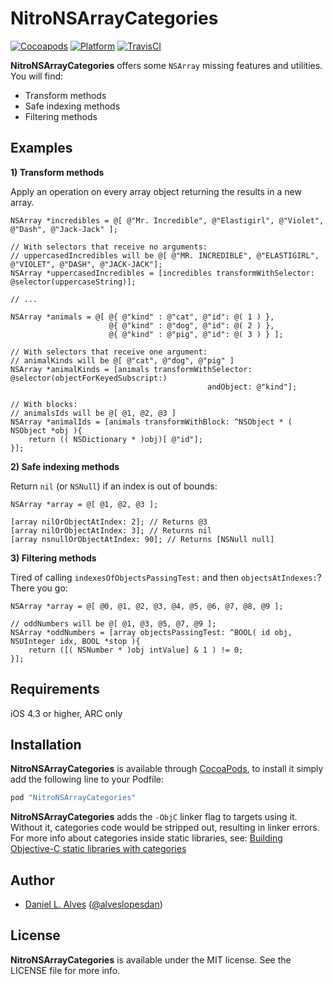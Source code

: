NitroNSArrayCategories
======================

[![Cocoapods](https://cocoapod-badges.herokuapp.com/v/NitroNSArrayCategories/badge.png)](http://cocoapods.org/?q=NitroNSArrayCategories)
[![Platform](http://cocoapod-badges.herokuapp.com/p/NitroNSArrayCategories/badge.png)](http://cocoadocs.org/docsets/NitroNSArrayCategories)
[![TravisCI](https://travis-ci.org/danielalves/NitroNSArrayCategories.svg?branch=master)](https://travis-ci.org/danielalves/NitroNSArrayCategories)

**NitroNSArrayCategories** offers some `NSArray` missing features and utilities. You will find:
- Transform methods
- Safe indexing methods
- Filtering methods

Examples
--------

**1) Transform methods**

Apply an operation on every array object returning the results in a new array.

```objc
NSArray *incredibles = @[ @"Mr. Incredible", @"Elastigirl", @"Violet", @"Dash", @"Jack-Jack" ];

// With selectors that receive no arguments:
// uppercasedIncredibles will be @[ @"MR. INCREDIBLE", @"ELASTIGIRL", @"VIOLET", @"DASH", @"JACK-JACK"];
NSArray *uppercasedIncredibles = [incredibles transformWithSelector: @selector(uppercaseString)];

// ...

NSArray *animals = @[ @{ @"kind" : @"cat", @"id": @( 1 ) },
                      @{ @"kind" : @"dog", @"id": @( 2 ) },
                      @{ @"kind" : @"pig", @"id": @( 3 ) } ];

// With selectors that receive one argument:
// animalKinds will be @[ @"cat", @"dog", @"pig" ]
NSArray *animalKinds = [animals transformWithSelector: @selector(objectForKeyedSubscript:) 
                                            andObject: @"kind"];

// With blocks:
// animalsIds will be @[ @1, @2, @3 ]
NSArray *animalIds = [animals transformWithBlock: ^NSObject * ( NSObject *obj ){
    return (( NSDictionary * )obj)[ @"id"];
}];
```

**2) Safe indexing methods**

Return `nil` (or `NSNull`) if an index is out of bounds:

```objc
NSArray *array = @[ @1, @2, @3 ];

[array nilOrObjectAtIndex: 2]; // Returns @3
[array nilOrObjectAtIndex: 3]; // Returns nil
[array nsnullOrObjectAtIndex: 90]; // Returns [NSNull null]
```

**3) Filtering methods**

Tired of calling `indexesOfObjectsPassingTest:` and then `objectsAtIndexes:`? There you go:

```objc
NSArray *array = @[ @0, @1, @2, @3, @4, @5, @6, @7, @8, @9 ];
    
// oddNumbers will be @[ @1, @3, @5, @7, @9 ];
NSArray *oddNumbers = [array objectsPassingTest: ^BOOL( id obj, NSUInteger idx, BOOL *stop ){
    return ([( NSNumber * )obj intValue] & 1 ) != 0;
}];
```

Requirements
------------

iOS 4.3 or higher, ARC only

Installation
------------

**NitroNSArrayCategories** is available through [CocoaPods](http://cocoapods.org), to install it simply add the following line to your Podfile:

```ruby
pod "NitroNSArrayCategories"
```

**NitroNSArrayCategories** adds the `-ObjC` linker flag to targets using it. Without it, categories code would be stripped out, resulting in linker errors. For more info about categories inside static libraries, see: [Building Objective-C static libraries with categories](https://developer.apple.com/library/mac/qa/qa1490/_index.html)

Author
------

- [Daniel L. Alves](http://github.com/danielalves) ([@alveslopesdan](https://twitter.com/alveslopesdan))

License
-------

**NitroNSArrayCategories** is available under the MIT license. See the LICENSE file for more info.
